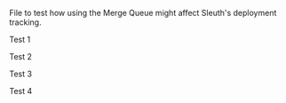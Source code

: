 File to test how using the Merge Queue might affect Sleuth's deployment tracking.

Test 1

Test 2

Test 3

Test 4
